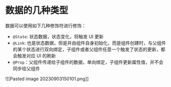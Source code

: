 # 数据的几种类型

数据可以使用如下几种修饰符进行修饰：

- `@State`: 状态数据，状态变化，将触发 UI 更新
- `@Link`: 也是状态数据，但是并由组件自身初始化，而是组件创建时，与父组件的某个状态进行双向绑定，子组件或者父组件任意一个触发了状态的更新，都会触发对应 UI 的刷新
- `@Prop`：父组件传递给子组件的数据，单向绑定，子组件更新属性值，并不会同步给父组件


![[Pasted image 20230903150101.png]]